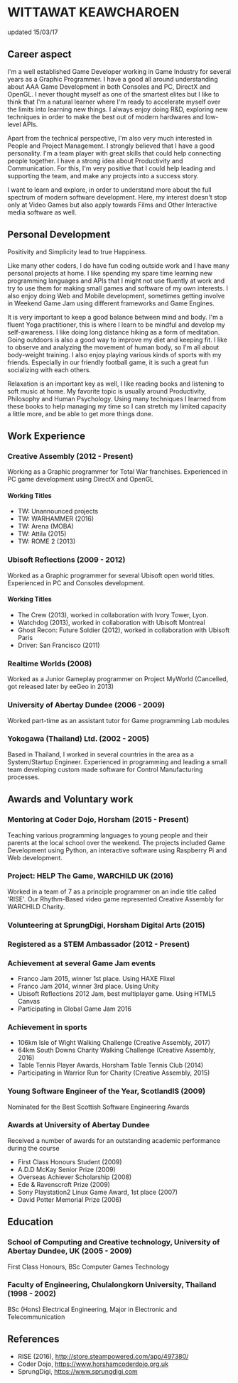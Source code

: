 # WITTAWAT KEAWCHAROEN
updated 15/03/17

## Career aspect
I'm a well established Game Developer working in Game Industry for several years as a Graphic Programmer. I have a good all around understanding about AAA Game Development in both Consoles and PC, DirectX and OpenGL.
I never thought myself as one of the smartest elites but I like to think that I'm a natural learner where I'm ready to accelerate myself over the limits into learning new things. I always enjoy doing R&D, exploring new techniques in order to make the best out of modern hardwares and low-level APIs.

Apart from the technical perspective, I'm also very much interested in People and Project Management. I strongly believed that I have a good personality. I'm a team player with great skills that could help connecting people together. I have a strong idea about Productivity and Communication. For this, I'm very positive that I could help leading and supporting the team, and make any projects into a success story.

I want to learn and explore, in order to understand more about the full spectrum of modern software development. Here, my interest doesn't stop only at Video Games but also apply towards Films and Other Interactive media software as well.

## Personal Development
Positivity and Simplicity lead to true Happiness.

Like many other coders, I do have fun coding outside work and I have many personal projects at home. I like spending my spare time learning new programming languages and APIs that I might not use fluently at work and try to use them for making small games and software of my own interests. I also enjoy doing Web and Mobile development, sometimes getting involve in Weekend Game Jam using different frameworks and Game Engines.

It is very important to keep a good balance between mind and body. I'm a fluent Yoga practitioner, this is where I learn to be mindful and develop my self-awareness. I like doing long distance hiking as a form of meditation. Going outdoors is also a good way to improve my diet and keeping fit. I like to observe and analyzing the movement of human body, so I'm all about body-weight training. I also enjoy playing various kinds of sports with my friends. Especially in our friendly football game, it is such a great fun socializing with each others.

Relaxation is an important key as well, I like reading books and listening to soft music at home. My favorite topic is usually around Productivity, Philosophy and Human Psychology. Using many techniques I learned from these books to help managing my time so I can stretch my limited capacity a little more, and be able to get more things done.

## Work Experience
### Creative Assembly (2012 - Present)
Working as a Graphic programmer for Total War franchises. Experienced in PC game development using DirectX and OpenGL 
#### Working Titles
- TW: Unannounced projects 
- TW: WARHAMMER (2016)
- TW: Arena (MOBA)
- TW: Attila (2015)
- TW: ROME 2 (2013)
### Ubisoft Reflections (2009 - 2012)
Worked as a Graphic programmer for several Ubisoft open world titles. Experienced in PC and Consoles development.
#### Working Titles
- The Crew (2013), worked in collaboration with Ivory Tower, Lyon.
- Watchdog (2013), worked in collaboration with Ubisoft Montreal
- Ghost Recon: Future Soldier (2012), worked in collaboration with Ubisoft Paris
- Driver: San Francisco (2011)
### Realtime Worlds (2008)
Worked as a Junior Gameplay programmer on Project MyWorld (Cancelled, got released later by eeGeo in 2013)
### University of Abertay Dundee (2006 - 2009)
Worked part-time as an assistant tutor for Game programming Lab modules
### Yokogawa (Thailand) Ltd. (2002 - 2005)
Based in Thailand, I worked in several countries in the area as a System/Startup Engineer. Experienced in programming and leading a small team developing custom made software for Control Manufacturing processes.

## Awards and Voluntary work
### Mentoring at Coder Dojo, Horsham (2015 - Present)
Teaching various programming languages to young people and their parents at the local school over the weekend. The projects included Game Development using Python, an interactive software using Raspberry Pi and Web development.
### Project: HELP The Game, WARCHILD UK (2016)
Worked in a team of 7 as a principle programmer on an indie title called 'RISE'. Our Rhythm-Based video game represented Creative Assembly for WARCHILD Charity.
### Volunteering at SprungDigi, Horsham Digital Arts (2015)
### Registered as a STEM Ambassador (2012 - Present)
### Achievement at several Game Jam events
- Franco Jam 2015, winner 1st place. Using HAXE Flixel
- Franco Jam 2014, winner 3rd place. Using Unity
- Ubisoft Reflections 2012 Jam, best multiplayer game. Using HTML5 Canvas
- Participating in Global Game Jam 2016
### Achievement in sports
- 106km Isle of Wight Walking Challenge (Creative Assembly, 2017) 
- 64km South Downs Charity Walking Challenge (Creative Assembly, 2016) 
- Table Tennis Player Awards, Horsham Table Tennis Club (2014)
- Participating in Warrior Run for Charity (Creative Assembly, 2015)
### Young Software Engineer of the Year, ScotlandIS (2009)
Nominated for the Best Scottish Software Engineering Awards
### Awards at University of Abertay Dundee
Received a number of awards for an outstanding academic performance during the course
- First Class Honours Student (2009)
- A.D.D McKay Senior Prize (2009)
- Overseas Achiever Scholarship (2008)
- Ede & Ravenscroft Prize (2009)
- Sony Playstation2 Linux Game Award, 1st place (2007)
- David Potter Memorial Prize (2006)

## Education
### School of Computing and Creative technology, University of Abertay Dundee, UK (2005 - 2009)
First Class Honours, BSc Computer Games Technology
### Faculty of Engineering, Chulalongkorn University, Thailand (1998 - 2002)
BSc (Hons) Electrical Engineering, Major in Electronic and Telecommunication

## References
- RISE (2016), http://store.steampowered.com/app/497380/
- Coder Dojo, https://www.horshamcoderdojo.org.uk
- SprungDigi, https://www.sprungdigi.com
